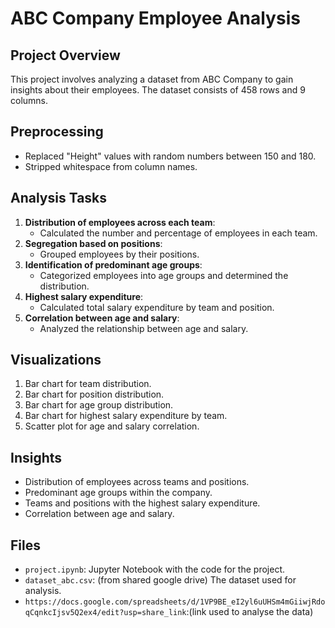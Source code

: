 # ABC Company Employee Analysis

## Project Overview

This project involves analyzing a dataset from ABC Company to gain insights about their employees. The dataset consists of 458 rows and 9 columns.

## Preprocessing

- Replaced "Height" values with random numbers between 150 and 180.
- Stripped whitespace from column names.

## Analysis Tasks

1. **Distribution of employees across each team**:
   - Calculated the number and percentage of employees in each team.
2. **Segregation based on positions**:
   - Grouped employees by their positions.
3. **Identification of predominant age groups**:
   - Categorized employees into age groups and determined the distribution.
4. **Highest salary expenditure**:
   - Calculated total salary expenditure by team and position.
5. **Correlation between age and salary**:
   - Analyzed the relationship between age and salary.

## Visualizations

1. Bar chart for team distribution.
2. Bar chart for position distribution.
3. Bar chart for age group distribution.
4. Bar chart for highest salary expenditure by team.
5. Scatter plot for age and salary correlation.

## Insights

- Distribution of employees across teams and positions.
- Predominant age groups within the company.
- Teams and positions with the highest salary expenditure.
- Correlation between age and salary.

## Files

- `project.ipynb`: Jupyter Notebook with the code for the project.
- `dataset_abc.csv`: (from shared google drive) The dataset used for analysis.
- `https://docs.google.com/spreadsheets/d/1VP9BE_eI2yl6uUHSm4mGiiwjRdoqCqnkcIjsv5Q2ex4/edit?usp=share_link`:(link used to analyse the data)
